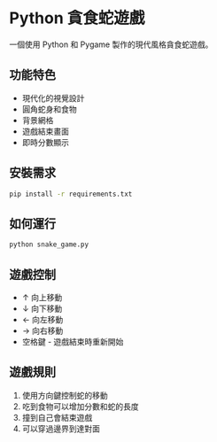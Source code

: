 # Python 貪食蛇遊戲

一個使用 Python 和 Pygame 製作的現代風格貪食蛇遊戲。

## 功能特色

- 現代化的視覺設計
- 圓角蛇身和食物
- 背景網格
- 遊戲結束畫面
- 即時分數顯示

## 安裝需求

```bash
pip install -r requirements.txt
```

## 如何運行

```bash
python snake_game.py
```

## 遊戲控制

- ↑ 向上移動
- ↓ 向下移動
- ← 向左移動
- → 向右移動
- 空格鍵 - 遊戲結束時重新開始

## 遊戲規則

1. 使用方向鍵控制蛇的移動
2. 吃到食物可以增加分數和蛇的長度
3. 撞到自己會結束遊戲
4. 可以穿過邊界到達對面
